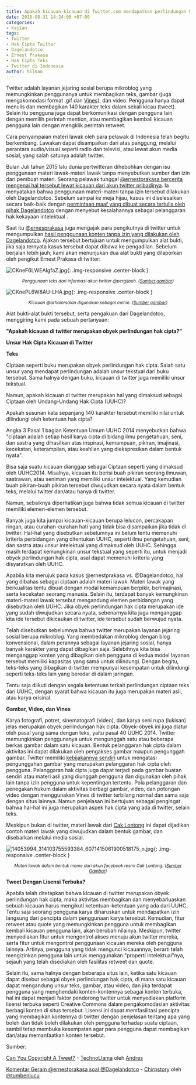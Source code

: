 ```yaml
---
title: Apakah kicauan-kicauan di Twitter.com mendapatkan perlindungan hak cipta?
date: 2016-08-31 14:24:00 +07:00
categories:
- Kajian
tags:
- Twitter
- Hak Cipta Twitter
- Dagelandotco
- Ernest Prakasa
- Hak Cipta Teks
- Twitter di Indonesia
author: hilman
---
```


Twitter adalah layanan jejaring sosial berupa mikroblog yang memungkinkan penggunanya untuk membagikan teks, gambar (juga mengakomodasi format .gif dan [Vines](https://en.wikipedia.org/wiki/Vine_(service))), dan video. Pengguna hanya dapat menulis dan membagikan 140 karakter teks dalam sekali kicau (tweet). Selain itu pengguna juga dapat berkomunikasi dengan pengguna lain dengan memilih perintah mention, atau membagikan kembali kicauan pengguna lain dengan mengklik perintah retweet.

Cara penyampaian materi lawak oleh para pelawak di Indonesia telah begitu berkembang. Lawakan dapat disampaikan dari atas panggung, melalui perantara audio/visual seperti radio dan televisi, atau lewat akun media sosial, yang salah satunya adalah twitter.

Bulan Juli tahun 2015 lalu dunia pertwitteran dihebohkan dengan isu penggunaan materi lawak-materi lawak tanpa menyebutkan sumber dan izin dari pembuat materi. Seorang pelawak tunggal [@ernestprakasa bercerita mengenai hal tersebut lewat kicauan dari akun twitter pribadinya](http://chirpstory.com/li/277319). Ia menyatakan bahwa penggunaan materi-materi tanpa izin tersebut dilakukan oleh Dagelandotco. Sebelum sampai ke meja hijau, kasus ini diselesaikan secara baik-baik dengan [permintaan maaf yang dibuat secara tertulis oleh pihak Dagelandotco](https://dagelandotco.wordpress.com/2015/07/28/klarifikasi-dan-permohonan-maaf-dagelan/) dengan menyebut kesalahannya sebagai pelanggaran hak kekayaan intelektual .

Saat itu [@ernesprakasa](https://twitter.com/ernestprakasa) juga mengajak para pengikutnya di twitter untuk mengumpulkan [hasil penggunaan konten tanpa izin yang dilakukan oleh Dagelandotco](https://twitter.com/ernestprakasa/status/624429450319364096). Ajakan tersebut bertujuan untuk mengumpulkan alat bukti, jika saja ternyata kasus tersebut dapat dibawa ke pengadilan. Sebelum berjalan lebih jauh, kami akan menunjukan dua alat bukti yang dilaporkan oleh pengikut Ernest Prakasa di twitter:

![CKneF6LWEAIgfaZ.jpg](/uploads/CKneF6LWEAIgfaZ.jpg){: .img-responsive .center-block }<center><small><i>Penggunaan teks dari informasi akun twitter @pergijauh. (<a href="https://twitter.com/ramotgun/status/624274216523833344/photo/1">Sumber gambar</a>)</i></small></center>

![CKnePL6W8AU-LHA.jpg](/uploads/CKnePL6W8AU-LHA.jpg){: .img-responsive .center-block }<center><small><i>Kicauan @arhamrsalan digunakan sebagai meme. (<a href="https://twitter.com/ramotgun/status/624274375903170560/photo/1">Sumber gambar</a>)</i></small></center>

Alat bukti-alat bukti tersebut, serta pengakuan dari Dagelandotco, menggiring kami pada sebuah pertanyaan:

**"Apakah kicauan di twitter merupakan obyek perlindungan hak cipta?"**


**Unsur Hak Cipta Kicauan di Twitter**

**Teks**

Ciptaan seperti buku merupakan obyek perlindungan hak cipta. Salah satu unsur yang mendapat perlindungan adalah unsur tekstual dari buku tersebut. Sama halnya dengan buku, kicauan di twitter juga memiliki unsur tekstual.

Namun, apakah kicauan di twitter merupakan hal yang dimaksud sebagai Ciptaan oleh Undang-Undang Hak Cipta (UUHC)?

Apakah susunan kata sepanjang 140 karakter tersebut memiliki nilai untuk dilindungi oleh ketentuan hak cipta?

Angka 3 Pasal 1 bagian Ketentuan Umum UUHC 2014 menyebutkan bahwa "ciptaan adalah setiap hasil karya cipta di bidang ilmu pengetahuan, seni, dan sastra yang dihasilkan atas inspirasi, kemampuan, pikiran, imajinasi, kecekatan, keterampilan, atau keahlian yang diekspresikan dalam bentuk nyata".

Bisa saja suatu kicauan dianggap sebagai Ciptaan seperti yang dimaksud oleh UUHC2014. Misalnya, kicauan itu berisi buah pikiran seorang ilmuwan, sastrawan, atau seniman yang memiliki unsur intelektual. Yang kemudian buah pikiran-buah pikiran tersebut diwujudkan secara nyata dalam bentuk teks, melalui twitter dan/atau hanya di twitter.

Namun, sebaiknya diperhatikan juga bahwa tidak semua kicauan di twitter memiliki elemen-elemen tersebut.

Banyak juga kita jumpai kicauan-kicauan berupa lelucon, percakapan ringan, atau curahan-curahan hati yang tidak bisa disampaikan jika tidak di twitter. Hal-hal yang disebutkan sebelumnya ini belum tentu memenuhi kriteria perbidangan yang ditentukan UUHC, seperti ilmu pengetahuan, seni, dan sastra atau unsur intelektual yang dimaksud oleh UUHC. Sehingga masih terdapat kemungkinan unsur tekstual yang seperti itu, untuk menjadi obyek perlindungan hak cipta, asal dapat memenuhi kriteria yang disyaratkan oleh UUHC.

Apabila kita merujuk pada kasus @ernestprakasa vs. @Dagelandotco, hal yang dibahas sebagai ciptaan adalah materi lawak. Materi lawak yang berkualitas tentu dibuat dengan modal kemampuan berpikir, berimajinasi, serta kecekatan seorang manusia. Selain itu, terdapat banyak kemungkinan materi-materi lawak tersebut mengandung elemen perbidangan yang disebutkan oleh UUHC. Jika obyek perlindungan hak cipta merupakan ide yang sudah diwujudkan secara nyata, sebenarnya kita juga menganggap kita ide tersebut dikicaukan di twitter, ide tersebut sudah berwujud nyata.

Telah disebutkan sebelumnya bahwa twitter merupakan layanan jejaring sosial berupa mikroblog. Yang membedakan mikroblog dengan blog konvensional, dalam perannya sebagai layanan jejaring sosial, hanya banyak karakter yang dapat dibagikan saja. Selebihnya kita bisa menganggap konten yang dibagikan oleh pengguna di kedua model layanan tersebut memiliki kapasitas yang sama untuk dilindungi. Dengan begitu, teks-teks yang dibagikan di twitter mempunyai kesempatan untuk dilindungi seperti teks-teks lain yang beredar di dalam jaringan.

Tentu saja diikuti dengan segala ketentuan terkait perlindungan ciptaan teks dari UUHC, dengan syarat bahwa kicauan itu juga merupakan materi asli, atau karya orisinal.

**Gambar, Video, dan Vines**

Karya fotografi, potret, sinematografi (video), dan karya seni rupa (lukisan) jelas merupakan obyek perlindungan hak cipta. Obyek-obyek ini juga diatur oleh pasal yang sama dengan teks, yaitu pasal 40 UUHC 2014. Twitter memungkinkan penggunanya untuk mengunggah satu atau beberapa berkas gambar dalam satu kicauan. Bentuk pelanggaran hak cipta dalam aktivitas ini dapat dilakukan oleh pengakses gambar maupun pengunggah gambar. Twitter memiliki [kebijakannya sendiri](https://twitter.com/tos?lang=en#copyright) untuk mengatasi pengunggahan gambar yang merupakan pelanggaran hak cipta oleh pengguna. Pelanggaran hak cipta juga dapat terjadi pada gambar buatan sendiri atau materi asli yang diunggah pengguna dan digunakan oleh pihak lain tanpa izin pengguna untuk kepentingan tertentu. Pola pelanggaran dan penegakan hukum dalam aktivitas berbagi gambar, video, dan potongan video dengan menggunakan Vines di twitter terbilang normal dan sama saja dengan situs lainnya. Namun penjelasan ini bertujuan sebagai pengingat bahwa hal-hal ini juga merupakan aspek hak cipta yang ada di twitter, selain teks.

Meskipun bukan di twitter, materi lawak dari [Cak Lontong](https://www.facebook.com/MenurutCakLontong/) ini dapat dijadikan contoh materi lawak yang diwujudkan dalam bentuk gambar, dan disebarkan melalui media sosial.

![14053994_314103755593384_6071415061900518175_n.jpg](/uploads/14053994_314103755593384_6071415061900518175_n.jpg){: .img-responsive .center-block }<center><small><i>Materi lawak dalam bentuk meme dari akun facebook resmi Cak Lontong. (<a href="https://www.facebook.com/MenurutCakLontong/photos/a.290430197960740.1073741828.290424084628018/314103755593384/?type=3&theater">Sumber Gambar</a>)</i></small></center>

**Tweet Dengan Lisensi Terbuka?**

Apabila telah ditetapkan bahwa kicauan di twitter merupakan obyek perlindungan hak cipta, maka aktivitas membagikan dan menyebarluaskan sebuah kicauan harus mengikuti ketentuan-ketentuan yang ada dari UUHC. Tentu saja seorang pengguna karya diharuskan untuk mendapatkan izin langsung dari pencipta dalam penggunaan karya tersebut. Kemudian, fitur retweet atau quote yang memungkinkan pengguna untuk membagikan kembali kicauan pengguna lain, akan berubah nilainya. Meskipun, twitter menyediakan fitur untuk mengontrol akses menuju akun twitter mereka, serta fitur untuk mengontrol penggunaan kicauan mereka oleh pengguna lainnya. Artinya, pengguna yang tidak mengunci kicauannya, berarti telah mengizinkan pengguna lain untuk menggunakan "properti intelektual"nya, sejauh yang telah disediakan oleh fasilitas retweet dan quote.

Selain itu, sama halnya dengan beberapa situs lain, ketika satu kicauan dapat disebut sebagai obyek perlindungan hak cipta, di mana satu kicauan dapat mengandung unsur teks, gambar, atau video, dan jika terdapat pengguna yang menghendaki konten-kontennya sebagai konten terbuka, hal ini dapat menjadi faktor pendorong twitter untuk menyediakan platform lisensi terbuka seperti Creative Commons dalam pengakomodasian aktivitas berbagi konten di situs tersebut. Lisensi ini dapat memfasilitasi pencipta yang membagikan kontennya di twitter dengan penjelasan tentang apa yang boleh dan tidak boleh dilakukan oleh pengguna terhadap suatu ciptaan, sambil tetap membuka kesempatan agar para pengguna dapat membagikan dan/atau memanfaatkan konten tersebut.

Sumber:

[Can You Copyright A Tweet?](http://www.technollama.co.uk/can-you-copyright-a-tweet) - [TechnoLlama](http://www.technollama.co.uk/) oleh [Andres](http://www.technollama.co.uk/author/andres)

[Komentar Geram @ernestprakasa soal @Dagelandotco](http://chirpstory.com/li/277319) - [Chirpstory](http://chirpstory.com/) oleh [@tumbenlucu](https://twitter.com/tumbenlucu)
